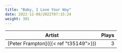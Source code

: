 ```yaml
---
title: "Baby, I Love Your Way"
date: 2022-12-08/2022T07:15:24
weight: 301
---
```




 Artist | Plays 
----- | -----:
[Peter Frampton]({{< ref "t35149">}}) | 3
